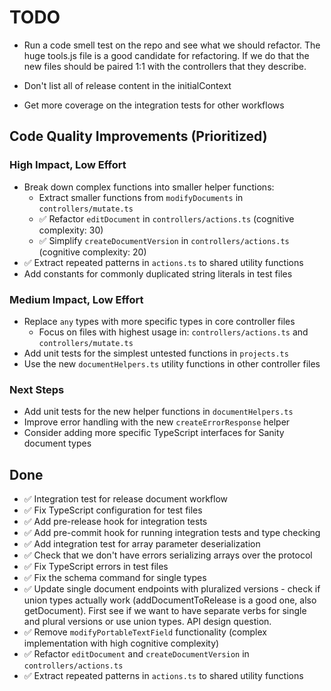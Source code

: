# TODO

- Run a code smell test on the repo and see what we should refactor. The huge tools.js file is a good candidate for refactoring. If we do that the new files should be paired 1:1 with the controllers that they describe.

- Don't list all of release content in the initialContext
- Get more coverage on the integration tests for other workflows

## Code Quality Improvements (Prioritized)

### High Impact, Low Effort
- Break down complex functions into smaller helper functions:
  - Extract smaller functions from `modifyDocuments` in `controllers/mutate.ts`
  - ✅ Refactor `editDocument` in `controllers/actions.ts` (cognitive complexity: 30)
  - ✅ Simplify `createDocumentVersion` in `controllers/actions.ts` (cognitive complexity: 20)
- ✅ Extract repeated patterns in `actions.ts` to shared utility functions
- Add constants for commonly duplicated string literals in test files

### Medium Impact, Low Effort
- Replace `any` types with more specific types in core controller files
  - Focus on files with highest usage in: `controllers/actions.ts` and `controllers/mutate.ts`
- Add unit tests for the simplest untested functions in `projects.ts`
- Use the new `documentHelpers.ts` utility functions in other controller files

### Next Steps
- Add unit tests for the new helper functions in `documentHelpers.ts`
- Improve error handling with the new `createErrorResponse` helper
- Consider adding more specific TypeScript interfaces for Sanity document types

## Done
- ✅ Integration test for release document workflow
- ✅ Fix TypeScript configuration for test files
- ✅ Add pre-release hook for integration tests
- ✅ Add pre-commit hook for running integration tests and type checking
- ✅ Add integration test for array parameter deserialization
- ✅ Check that we don't have errors serializing arrays over the protocol
- ✅ Fix TypeScript errors in test files
- ✅ Fix the schema command for single types
- ✅ Update single document endpoints with pluralized versions - check if union types actually work (addDocumentToRelease is a good one, also getDocument). First see if we want to have separate verbs for single and plural versions or use union types. API design question.
- ✅ Remove `modifyPortableTextField` functionality (complex implementation with high cognitive complexity)
- ✅ Refactor `editDocument` and `createDocumentVersion` in `controllers/actions.ts`
- ✅ Extract repeated patterns in `actions.ts` to shared utility functions
